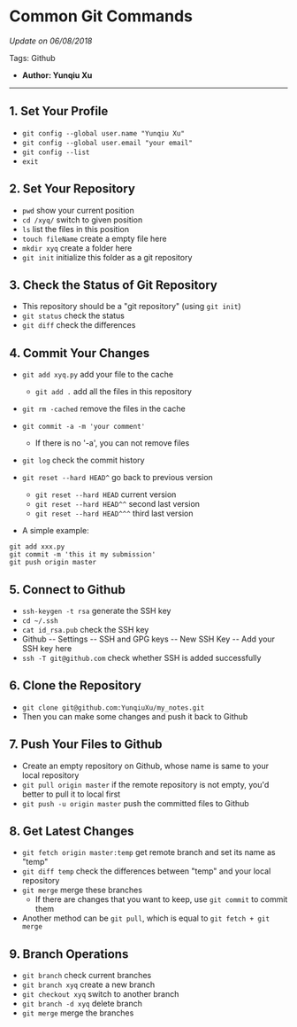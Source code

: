 # Common Git Commands

*Update on 06/08/2018*

Tags: Github

+ **Author: Yunqiu Xu**

---
## 1. Set Your Profile
+ `git config --global user.name "Yunqiu Xu"`
+ `git config --global user.email "your email"`
+ `git config --list`
+ `exit`

## 2. Set Your Repository
+ `pwd` show your current position
+ `cd /xyq/` switch to given position
+ `ls` list the files in this position
+ `touch fileName` create a empty file here
+ `mkdir xyq` create a folder here
+ `git init` initialize this folder as a git repository

## 3. Check the Status of Git Repository
+ This repository should be a "git repository" (using `git init`)
+ `git status` check the status
+ `git diff` check the differences

## 4. Commit Your Changes
+ `git add xyq.py` add your file to the cache
    + `git add .` add all the files in this repository
+ `git rm -cached` remove the files in the cache
+ `git commit -a -m 'your comment'`
    + If there is no '-a', you can not remove files
+ `git log` check the commit history
+ `git reset --hard HEAD^` go back to previous version
    + `git reset --hard HEAD` current version
    + `git reset --hard HEAD^^` second last version
    + `git reset --hard HEAD^^^` third last version

+ A simple example:
```shell
git add xxx.py
git commit -m 'this it my submission'
git push origin master
```
    
## 5. Connect to Github
+ `ssh-keygen -t rsa` generate the SSH key
+ `cd ~/.ssh`
+ `cat id_rsa.pub` check the SSH key
+ Github -- Settings -- SSH and GPG keys -- New SSH Key -- Add your SSH key here
+ `ssh -T git@github.com` check whether SSH is added successfully

## 6. Clone the Repository
+ `git clone git@github.com:YunqiuXu/my_notes.git`
+ Then you can make some changes and push it back to Github

## 7. Push Your Files to Github
+ Create an empty repository on Github, whose name is same to your local repository
+ `git pull origin master` if the remote repository is not empty, you'd better to pull it to local first
+ `git push -u origin master` push the committed files to Github

## 8. Get Latest Changes
+ `git fetch origin master:temp` get remote branch and set its name as "temp"
+ `git diff temp` check the differences between "temp" and your local repository
+ `git merge` merge these branches
    + If there are changes that you want to keep, use `git commit` to commit them
+ Another method can be `git pull`, which is equal to `git fetch + git merge`

## 9. Branch Operations
+ `git branch` check current branches
+ `git branch xyq` create a new branch
+ `git checkout xyq` switch to another branch
+ `git branch -d xyq` delete branch
+ `git merge` merge the branches
